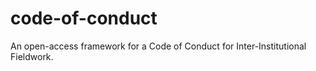 # code-of-conduct
An open-access framework for a Code of Conduct for Inter-Institutional Fieldwork.
